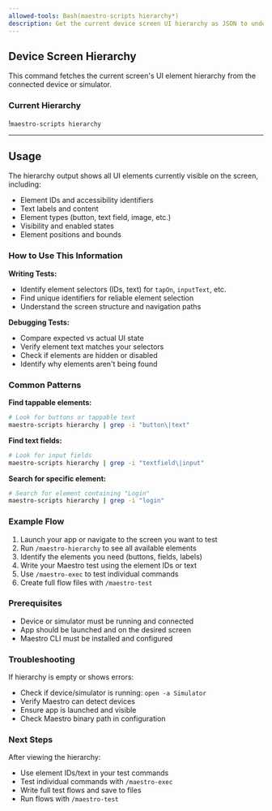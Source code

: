 ```yaml
---
allowed-tools: Bash(maestro-scripts hierarchy*)
description: Get the current device screen UI hierarchy as JSON to understand available UI elements for testing
---
```


## Device Screen Hierarchy

This command fetches the current screen's UI element hierarchy from the connected device or simulator.

### Current Hierarchy

!`maestro-scripts hierarchy`

---

## Usage

The hierarchy output shows all UI elements currently visible on the screen, including:
- Element IDs and accessibility identifiers
- Text labels and content
- Element types (button, text field, image, etc.)
- Visibility and enabled states
- Element positions and bounds

### How to Use This Information

**Writing Tests:**
- Identify element selectors (IDs, text) for `tapOn`, `inputText`, etc.
- Find unique identifiers for reliable element selection
- Understand the screen structure and navigation paths

**Debugging Tests:**
- Compare expected vs actual UI state
- Verify element text matches your selectors
- Check if elements are hidden or disabled
- Identify why elements aren't being found

### Common Patterns

**Find tappable elements:**
```bash
# Look for buttons or tappable text
maestro-scripts hierarchy | grep -i "button\|text"
```

**Find text fields:**
```bash
# Look for input fields
maestro-scripts hierarchy | grep -i "textfield\|input"
```

**Search for specific element:**
```bash
# Search for element containing "Login"
maestro-scripts hierarchy | grep -i "login"
```

### Example Flow

1. Launch your app or navigate to the screen you want to test
2. Run `/maestro-hierarchy` to see all available elements
3. Identify the elements you need (buttons, fields, labels)
4. Write your Maestro test using the element IDs or text
5. Use `/maestro-exec` to test individual commands
6. Create full flow files with `/maestro-test`

### Prerequisites

- Device or simulator must be running and connected
- App should be launched and on the desired screen
- Maestro CLI must be installed and configured

### Troubleshooting

If hierarchy is empty or shows errors:
- Check if device/simulator is running: `open -a Simulator`
- Verify Maestro can detect devices
- Ensure app is launched and visible
- Check Maestro binary path in configuration

### Next Steps

After viewing the hierarchy:
- Use element IDs/text in your test commands
- Test individual commands with `/maestro-exec`
- Write full test flows and save to files
- Run flows with `/maestro-test`
